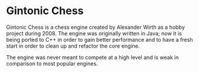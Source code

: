 # Gintonic Chess

Gintonic Chess is a chess engine created by Alexander Wirth as a hobby project during 2008.
The engine was originally written in Java; now it is being ported to C++ in order to gain
better performance and to have a fresh start in order to clean up and refactor the core engine.

The engine was never meant to compete at a high level and is weak in comparison to most popular
engines.


